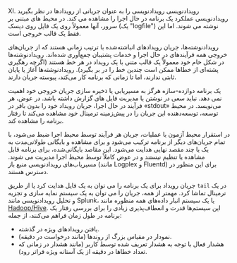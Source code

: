 XI. رویدادنویسی
رویدادنویسی را به عنوان جریانی از رویدادها در نظر بگیرید
رویدادنویسی عملکرد یک برنامه در حال اجرا را مشاهده می کند. در محیط های مبتنی بر سرور، آنها معمولاً روی یک فایل روی دیسک (یک "logfile") نوشته می شوند. اما این فقط یک قالب خروجی است.

رویدادنوشته‌ها، جریان رویدادهای انباشته‌شده با ترتیب زمانی هستند که از جریان‌های خروجی همه فرآیندهای در حال اجرا و خدمات پشتیبان جمع‌آوری شده‌اند. رویدادنوشته‌ها در شکل خام خود معمولاً یک قالب متنی با یک رویداد در هر خط هستند (اگرچه رهگیری پشته‌ای  از خطاها ممکن است چندین خط را در بر بگیرد). رویدادنوشته‌ها آغاز یا پایان ثابتی ندارند، اما تا زمانی که برنامه کار می‌کند، پیوسته جریان دارند.

یک برنامه دوازده-سازه هرگز به مسیریابی یا ذخیره سازی جریان خروجی خود اهمیت نمی دهد. نباید سعی در نوشتن یا مدیریت فایل های گزارش داشته باشد. در عوض، هر فرآیند در حال اجرا، جریان رویداد خود را بدون بافر در «stdout» می‌نویسد. در محیط توسعه، توسعه‌دهنده این جریان را در پیش‌زمینه ترمینال خود مشاهده می‌کند تا رفتار برنامه را مشاهده کند.

در استقرار محیط آزمون یا عملیات، جریان هر فرآیند توسط محیط اجرا ضبط می‌شود، با تمام جریان‌های دیگر از برنامه ترکیب می‌شود و برای مشاهده و بایگانی طولانی‌مدت به یک یا چند مقصد نهایی هدایت می‌شود. این مقاصد بایگانی‌شده، برای برنامه قابل مشاهده یا تنظیم نیستند و در عوض کاملاً توسط محیط اجرا مدیریت می شوند. مسیریاب‌های رویدادنویسی منبع باز (مانند Logplex و Fluentd) برای این منظور در دسترس هستند.

جریان رویداد برای یک برنامه را می توان به یک فایل هدایت کرد یا از طریق `tail` در یک ترمینال تماشا کرد. مهمتر از همه، جریان را می توان به یک سیستم نمایه سازی و تجزیه و تحلیل رویدادنویسی مانند Splunk، یا یک سیستم انبار داده‌های همه منظوره مانند [Hadoop/Hive](http://hive.apache.org/). این سیستم‌ها قدرت و انعطاف‌پذیری زیادی را برای بررسی رفتار یک برنامه در طول زمان فراهم می‌کنند، از جمله:

* یافتن رویدادهای ویژه در گذشته.
* نمودار در مقیاس بزرگ از روندها (مانند درخواست در دقیقه).
* هشدار فعال با توجه به هشدار تعریف شده توسط کاربر (مانند هشدار در زمانی که تعداد خطاها در دقیقه از یک آستانه ویژه فراتر رود).